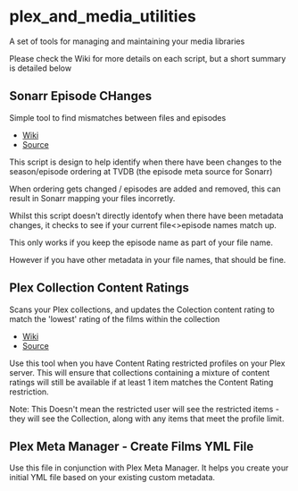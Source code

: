 # plex_and_media_utilities
A set of tools for managing and maintaining your media libraries

Please check the Wiki for more details on each script, but a short summary is detailed below

## Sonarr Episode CHanges
Simple tool to find mismatches between files and episodes

* [Wiki](https://github.com/extrobe/plex_and_media_utilities/wiki/Sonarr-Episode-Changes)
* [Source](https://github.com/extrobe/plex_and_media_utilities/blob/main/sonarr_episode_changes.py)


This script is design to help identify when there have been changes to the season/episode ordering at TVDB (the episode meta source for Sonarr)

When ordering gets changed / episodes are added and removed, this can result in Sonarr mapping your files incorretly.

Whilst this script doesn't directly identofy when there have been metadata changes, it checks to see if your current file<>episode names match up.

This only works if you keep the episode name as part of your file name.

However if you have other metadata in your file names, that should be fine.

## Plex Collection Content Ratings
Scans your Plex collections, and updates the Colection content rating to match the 'lowest' rating of the films within the collection

* [Wiki](https://github.com/extrobe/plex_and_media_utilities/wiki/Plex-Collection-Content-Ratings)
* [Source](https://github.com/extrobe/plex_and_media_utilities/blob/main/plex_collection_content_rating.py)

Use this tool when you have Content Rating restricted profiles on your Plex server.
This will ensure that collections containing a mixture of content ratings will still be available if at least 1 item matches the Content Rating restriction.

Note: This Doesn't mean the restricted user will see the restricted items - they will see the Collection, along with any items that meet the profile limit.

## Plex Meta Manager - Create Films YML File
Use this file in conjunction with Plex Meta Manager. It helps you create your initial YML file based on your existing custom metadata.